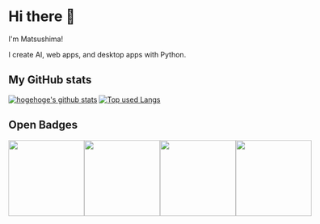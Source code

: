 # Hi there 👋
I'm Matsushima!

I create AI, web apps, and desktop apps with Python.

## My GitHub stats
[![hogehoge's github stats](https://github-readme-stats.vercel.app/api?username=oiudon&hide=contribs&count_private=true&show_icons=true&theme=tokyonight)](https://github.com/oiudon/)
[![Top used Langs](https://github-readme-stats.vercel.app/api/top-langs/?username=oiudon&layout=compact&theme=tokyonight)](https://github.com/oiudon/)

## Open Badges
<div style="display: flex;">
  <img src="https://user-images.githubusercontent.com/125285302/226229818-a108fefa-02ba-4918-8c36-664cf4fa768c.png" width=150px>
  <img src="https://user-images.githubusercontent.com/125285302/226230754-275e0f47-8dc4-4f46-a72f-8f748891709e.png" width=150px>
  <img src="https://user-images.githubusercontent.com/125285302/226229895-4bca1e7e-b57f-46ce-a776-0c317dbbc74a.png" width=150px>
  <img src="https://user-images.githubusercontent.com/125285302/226232588-e083eb1c-1db3-4609-a70f-dd5441d51408.jpg" width=150px>
</div>


<!--
**oiudon/oiudon** is a ✨ _special_ ✨ repository because its `README.md` (this file) appears on your GitHub profile.

Here are some ideas to get you started:

- 🔭 I’m currently working on ...
- 🌱 I’m currently learning ...
- 👯 I’m looking to collaborate on ...
- 🤔 I’m looking for help with ...
- 💬 Ask me about ...
- 📫 How to reach me: ...
- 😄 Pronouns: ...
- ⚡ Fun fact: ...
-->
